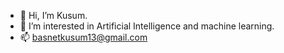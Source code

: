 - 👋 Hi, I’m Kusum.
- 💞️ I’m interested in Artificial Intelligence and machine learning.
- 📫 basnetkusum13@gmail.com

<!---
Blunder76/Blunder76 is a ✨ special ✨ repository because its `README.md` (this file) appears on your GitHub profile.
You can click the Preview link to take a look at your changes.
--->
